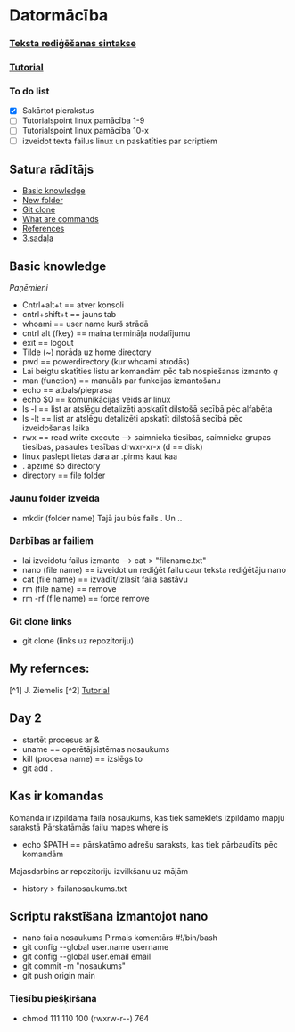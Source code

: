 # **Datormācība** #
### [Teksta rediģēšanas sintakse](https://docs.github.com/en/get-started/writing-on-github/getting-started-with-writing-and-formatting-on-github/basic-writing-and-formatting-syntax#styling-text) ### 
### [Tutorial](https://www.tutorialspoint.com/unix/unix-file-management.htm#) ###

### To do list ###
- [x] Sakārtot pierakstus
- [ ] Tutorialspoint linux pamācība 1-9
- [ ] Tutorialspoint linux pamācība 10-x 
- [ ] izveidot texta failus linux un paskatīties par scriptiem  
## Satura rādītājs ##
- [Basic knowledge](https://github.com/Valers0412/Valers0412/edit/main/README.md#piem%C4%93ri-ar-sarakstiem) 
- [New folder]()
- [Git clone]()
- [What are commands]()
- [References](https://github.com/Valers0412/Valers0412/edit/main/README.md#my-refernces) 
- [3.sadaļa]()

## Basic knowledge ##
*Paņēmieni*
- Cntrl+alt+t == atver konsoli
- cntrl+shift+t == jauns tab
- whoami == user name kurš strādā 
- cntrl alt (fkey) == maina termināļa nodalījumu 
- exit == logout
- Tilde (~) norāda uz home directory
- pwd == powerdirectory (kur whoami atrodās)
- Lai beigtu skatīties listu ar komandām pēc tab nospiešanas izmanto *q*
- man (function) == manuāls par funkcijas izmantošanu
- echo == atbals/pieprasa 
- echo $0 == komunikācijas veids ar linux
- ls -l == list ar atslēgu detalizēti apskatīt dilstošā secībā pēc alfabēta
- ls -lt == list ar atslēgu detalizēti apskatīt dilstošā secībā pēc izveidošanas laika
- rwx == read write execute --> saimnieka tiesibas, saimnieka grupas tiesibas, pasaules tiesības drwxr-xr-x (d == disk)
- linux paslept lietas dara ar .pirms kaut kaa
- . apzīmē šo directory
- directory == file folder
### Jaunu folder izveida ###
- mkdir (folder name)
Tajā jau būs fails . Un ..
### Darbības ar failiem ###
- lai izveidotu failus izmanto --> cat > "filename.txt" 
- nano (file name) == izveidot un rediģēt failu caur teksta rediģētāju nano
- cat (file name) == izvadīt/izlasīt faila sastāvu
- rm (file name) == remove
- rm -rf (file name) == force remove 
### Git  clone links ###
- git clone (links uz repozitoriju)

## My refernces: ##
[^1] J. Ziemelis 
[^2] [Tutorial](https://www.tutorialspoint.com/unix/unix-file-management.htm#)
<!---
Valers0412/Valers0412 is a ✨ special ✨ repository because its `README.md` (this file) appears on your GitHub profile.
You can click the Preview link to take a look at your changes.
--->

## Day 2 ##
- startēt procesus ar &
- uname == operētājsistēmas nosaukums
- kill (procesa name) == izslēgs to
- git add .

## Kas ir komandas ##
Komanda ir izpildāmā faila nosaukums, kas tiek sameklēts izpildāmo mapju sarakstā 
Pārskatāmās failu mapes where is 
- echo $PATH == pārskatāmo adrešu saraksts, kas tiek pārbaudīts pēc komandām  

Majasdarbins ar repozitoriju izvilkšanu uz mājām 
- history > failanosaukums.txt
## Scriptu rakstīšana izmantojot nano ##
- nano faila nosaukums
Pirmais komentārs #!/bin/bash
- git config --global user.name username
- git config --global user.email email
- git commit -m "nosaukums"
- git push origin main
### Tiesību piešķiršana ###
- chmod 111 110 100 (rwxrw-r--) 764

